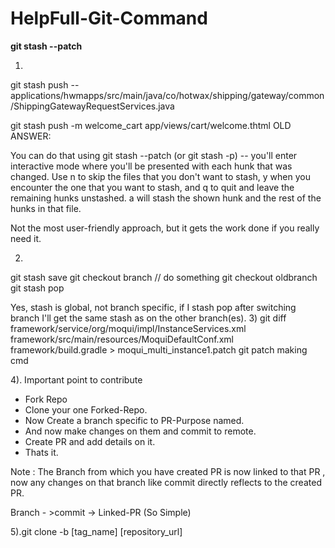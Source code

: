 # HelpFull-Git-Command


**git stash --patch**

1)
git stash push -- applications/hwmapps/src/main/java/co/hotwax/shipping/gateway/common/ShippingGatewayRequestServices.java


git stash push -m welcome_cart app/views/cart/welcome.thtml
OLD ANSWER:

You can do that using git stash --patch (or git stash -p) -- you'll enter interactive mode where you'll be presented with each hunk that was changed. Use n to skip the files that you don't want to stash, y when you encounter the one that you want to stash, and q to quit and leave the remaining hunks unstashed. a will stash the shown hunk and the rest of the hunks in that file.

Not the most user-friendly approach, but it gets the work done if you really need it.


2)

git stash save
git checkout branch
// do something
git checkout oldbranch
git stash pop

Yes, stash is global, not branch specific, if I stash pop after switching branch I'll get the same stash as on the other branch(es).
3)
git diff framework/service/org/moqui/impl/InstanceServices.xml framework/src/main/resources/MoquiDefaultConf.xml framework/build.gradle > moqui_multi_instance1.patch
git patch making cmd

4). Important point to contribute 
  * Fork Repo
  * Clone your one Forked-Repo.
  * Now Create a branch specific to PR-Purpose named.
  * And now make changes on them and commit to remote.
  * Create PR and add details on it. 
  * Thats it.
  
  Note : The Branch from which you have created PR is now linked to that PR , now any changes on that branch like commit directly reflects to the created PR.
  
  Branch - >commit -> Linked-PR (So Simple)

5).git clone -b [tag_name] [repository_url]
